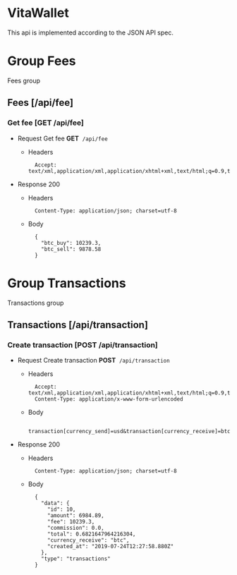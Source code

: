 # VitaWallet

This api is implemented according to the JSON API spec.

# Group Fees
Fees group

## Fees [/api/fee]


### Get fee [GET /api/fee]


+ Request Get fee
**GET**&nbsp;&nbsp;`/api/fee`

    + Headers

            Accept: text/xml,application/xml,application/xhtml+xml,text/html;q=0.9,text/plain;q=0.8,image/png,*/*;q=0.5

+ Response 200

    + Headers

            Content-Type: application/json; charset=utf-8

    + Body

            {
              "btc_buy": 10239.3,
              "btc_sell": 9878.58
            }

# Group Transactions
Transactions group

## Transactions [/api/transaction]


### Create transaction [POST /api/transaction]


+ Request Create transaction
**POST**&nbsp;&nbsp;`/api/transaction`

    + Headers

            Accept: text/xml,application/xml,application/xhtml+xml,text/html;q=0.9,text/plain;q=0.8,image/png,*/*;q=0.5
            Content-Type: application/x-www-form-urlencoded

    + Body

            transaction[currency_send]=usd&transaction[currency_receive]=btc&transaction[amount]=6984.89

+ Response 200

    + Headers

            Content-Type: application/json; charset=utf-8

    + Body

            {
              "data": {
                "id": 10,
                "amount": 6984.89,
                "fee": 10239.3,
                "commission": 0.0,
                "total": 0.6821647964216304,
                "currency_receive": "btc",
                "created_at": "2019-07-24T12:27:58.880Z"
              },
              "type": "transactions"
            }
